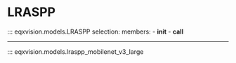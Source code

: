 # LRASPP


::: eqxvision.models.LRASPP
    selection:
        members:
            - __init__
            - __call__

---

::: eqxvision.models.lraspp_mobilenet_v3_large
